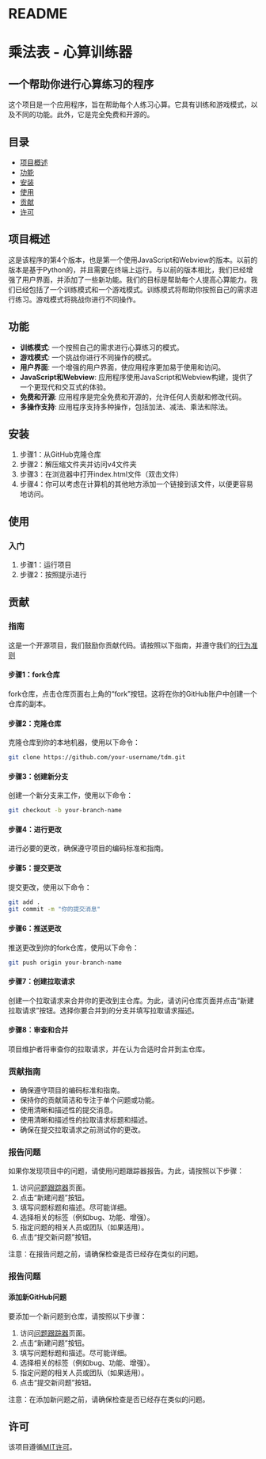 # README

乘法表 - 心算训练器
================

一个帮助你进行心算练习的程序
-------------------

这个项目是一个应用程序，旨在帮助每个人练习心算。它具有训练和游戏模式，以及不同的功能。此外，它是完全免费和开源的。

目录
-----------------

* [项目概述](#项目概述)
* [功能](#功能)
* [安装](#安装)
* [使用](#使用)
* [贡献](#贡献)
* [许可](#许可)

项目概述
----------------

这是该程序的第4个版本，也是第一个使用JavaScript和Webview的版本。以前的版本是基于Python的，并且需要在终端上运行。与以前的版本相比，我们已经增强了用户界面，并添加了一些新功能。我们的目标是帮助每个人提高心算能力。我们已经包括了一个训练模式和一个游戏模式。训练模式将帮助你按照自己的需求进行练习。游戏模式将挑战你进行不同操作。

功能
--------
* **训练模式**: 一个按照自己的需求进行心算练习的模式。
* **游戏模式**: 一个挑战你进行不同操作的模式。
* **用户界面**: 一个增强的用户界面，使应用程序更加易于使用和访问。
* **JavaScript和Webview**: 应用程序使用JavaScript和Webview构建，提供了一个更现代和交互式的体验。
* **免费和开源**: 应用程序是完全免费和开源的，允许任何人贡献和修改代码。
* **多操作支持**: 应用程序支持多种操作，包括加法、减法、乘法和除法。
<!-- * **可定制难度**: 应用程序允许用户定制计算难度，使其适合不同年龄和技能水平的用户。 -->
<!-- * **成绩跟踪**: 应用程序跟踪用户的成绩和进度，提供了一个成就感和改进的动力。 -->

安装
------------

1. 步骤1：从GitHub克隆仓库
2. 步骤2：解压缩文件夹并访问v4文件夹
3. 步骤3：在浏览器中打开index.html文件（双击文件）
4. 步骤4：你可以考虑在计算机的其他地方添加一个链接到该文件，以便更容易地访问。

使用
-----

### 入门

1. 步骤1：运行项目
2. 步骤2：按照提示进行

贡献
------------

### 指南

这是一个开源项目，我们鼓励你贡献代码。请按照以下指南，并遵守我们的[行为准则](https://github.com/TdM/blob/main/CODE_OF_CONDUCT.md)

#### 步骤1：fork仓库

fork仓库，点击仓库页面右上角的“fork”按钮。这将在你的GitHub账户中创建一个仓库的副本。

#### 步骤2：克隆仓库

克隆仓库到你的本地机器，使用以下命令：

```bash
git clone https://github.com/your-username/tdm.git
```

#### 步骤3：创建新分支

创建一个新分支来工作，使用以下命令：

```bash
git checkout -b your-branch-name
```

#### 步骤4：进行更改

进行必要的更改，确保遵守项目的编码标准和指南。

#### 步骤5：提交更改

提交更改，使用以下命令：

```bash
git add .
git commit -m "你的提交消息"
```

#### 步骤6：推送更改

推送更改到你的fork仓库，使用以下命令：

```bash
git push origin your-branch-name
```

#### 步骤7：创建拉取请求

创建一个拉取请求来合并你的更改到主仓库。为此，请访问仓库页面并点击“新建拉取请求”按钮。选择你要合并到的分支并填写拉取请求描述。

#### 步骤8：审查和合并

项目维护者将审查你的拉取请求，并在认为合适时合并到主仓库。

### 贡献指南

* 确保遵守项目的编码标准和指南。
* 保持你的贡献简洁和专注于单个问题或功能。
* 使用清晰和描述性的提交消息。
* 使用清晰和描述性的拉取请求标题和描述。
* 确保在提交拉取请求之前测试你的更改。

### 报告问题

如果你发现项目中的问题，请使用问题跟踪器报告。为此，请按照以下步骤：

1. 访问[问题跟踪器](https://github.com/joanalnu/tdm/issues)页面。
2. 点击“新建问题”按钮。
3. 填写问题标题和描述。尽可能详细。
4. 选择相关的标签（例如bug、功能、增强）。
5. 指定问题的相关人员或团队（如果适用）。
6. 点击“提交新问题”按钮。

注意：在报告问题之前，请确保检查是否已经存在类似的问题。

### 报告问题
#### 添加新GitHub问题

要添加一个新问题到仓库，请按照以下步骤：

1. 访问[问题跟踪器](https://github.com/joanalnu/tdm/issues)页面。
2. 点击“新建问题”按钮。
3. 填写问题标题和描述。尽可能详细。
4. 选择相关的标签（例如bug、功能、增强）。
5. 指定问题的相关人员或团队（如果适用）。
6. 点击“提交新问题”按钮。

注意：在添加新问题之前，请确保检查是否已经存在类似的问题。

许可
-------

该项目遵循[MIT许可](https://github.com/joanalnu/tdm/blob/main/LICENSE.md)。